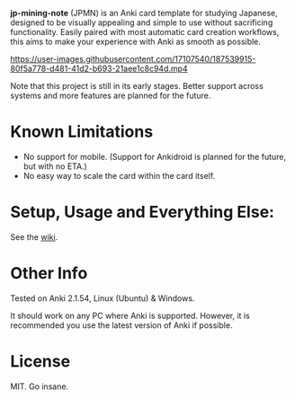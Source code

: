 
**jp-mining-note** (JPMN) is an Anki card template for studying Japanese,
designed to be visually appealing and simple to use without sacrificing functionality.
Easily paired with most automatic card creation workflows,
this aims to make your experience with Anki as smooth as possible.


https://user-images.githubusercontent.com/17107540/187539915-80f5a778-d481-41d2-b693-21aee1c8c94d.mp4



<!-- TODO video demo

Video demo to see the workflow and showcase some features of the card:
...

TODO in video demo:
- create card
- furigana hover
- kanji hover
- click on image
- open/close additional fields

- switch to sentence card and show again
- switch to a TSC card and show again
- switch to a hover card and show again
- add a newline with AltDisplay and show again
- add something in AdditionalNotes and Hint and show again


TODO gif demo:
- show front
- click on back
- furigana hover
- click on image
- kanji hover
- open/close additional fields

-->

Note that this project is still in its early stages.
Better support across systems and more features are planned for the future.


# Known Limitations
* No support for mobile. (Support for Ankidroid is planned for the future, but with no ETA.)
* No easy way to scale the card within the card itself.

# Setup, Usage and Everything Else:
See the [wiki](https://github.com/Aquafina-water-bottle/jp-mining-note/wiki).

# Other Info
Tested on Anki 2.1.54, Linux (Ubuntu) & Windows.

It should work on any PC where Anki is supported.
However, it is recommended you use the latest version of Anki if possible.

# License
MIT. Go insane.


